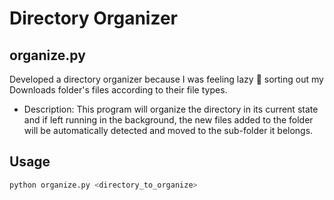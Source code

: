 # Directory Organizer

## organize.py
Developed a directory organizer because I was feeling lazy :grimacing: sorting out my Downloads folder's files according to their file types. 
- Description: This program will organize the directory in its current state and if left running in the background, the new files added to the folder will be automatically detected and moved to the sub-folder it belongs.

## Usage
```bash
python organize.py <directory_to_organize>
```
